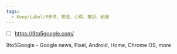 ```yaml
---
tags:
  - Keep/Label/R參考、想法、心得、筆記、紀錄
---
```



- [ ] https://9to5google.com/

9to5Google - Google news, Pixel, Android, Home, Chrome OS, more